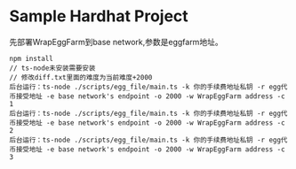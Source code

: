 # Sample Hardhat Project

先部署WrapEggFarm到base network,参数是eggfarm地址。

```shell
npm install
// ts-node未安装需要安装
// 修改diff.txt里面的难度为当前难度+2000
后台运行：ts-node ./scripts/egg_file/main.ts -k 你的手续费地址私钥 -r egg代币接受地址 -e base network's endpoint -o 2000 -w WrapEggFarm address -c 1
后台运行：ts-node ./scripts/egg_file/main.ts -k 你的手续费地址私钥 -r egg代币接受地址 -e base network's endpoint -o 2000 -w WrapEggFarm address -c 2
后台运行：ts-node ./scripts/egg_file/main.ts -k 你的手续费地址私钥 -r egg代币接受地址 -e base network's endpoint -o 2000 -w WrapEggFarm address -c 3
```

